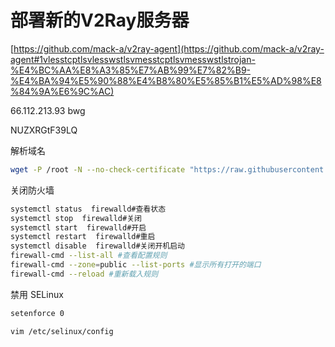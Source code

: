 # 部署新的V2Ray服务器

[https://github.com/mack-a/v2ray-agent](https://github.com/mack-a/v2ray-agent#1vlesstcptlsvlesswstlsvmesstcptlsvmesswstlstrojan-%E4%BC%AA%E8%A3%85%E7%AB%99%E7%82%B9-%E4%BA%94%E5%90%88%E4%B8%80%E5%85%B1%E5%AD%98%E8%84%9A%E6%9C%AC)

66.112.213.93 bwg 

NUZXRGtF39LQ

解析域名

```bash
wget -P /root -N --no-check-certificate "https://raw.githubusercontent.com/mack-a/v2ray-agent/master/install.sh" && chmod 700 /root/install.sh && /root/install.sh
```

关闭防火墙

```bash
systemctl status  firewalld#查看状态
systemctl stop  firewalld#关闭 
systemctl start  firewalld#开启 
systemctl restart  firewalld#重启
systemctl disable  firewalld#关闭开机启动 
firewall-cmd --list-all #查看配置规则
firewall-cmd --zone=public --list-ports #显示所有打开的端口
firewall-cmd --reload #重新载入规则
```

禁用 SELinux

```bash
setenforce 0

vim /etc/selinux/config
```